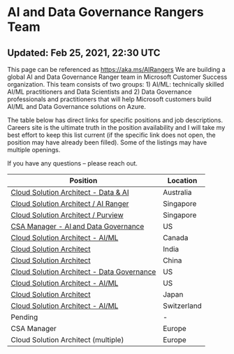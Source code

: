 # AI and Data Governance Rangers Team
## Updated: Feb 25, 2021, 22:30 UTC 
This page can be referenced as https://aka.ms/AIRangers
We are building a global AI and Data Governance Ranger team in Microsoft Customer Success organization. This team consists of two groups: 1) AI/ML: technically skilled AI/ML practitioners and Data Scientists and 2) Data Governance professionals and practitioners that will help Microsoft customers build AI/ML and Data Governance solutions on Azure. 

The table below has direct links for specific positions and job descriptions. Careers site is the ultimate truth in the position availability and I will take my best effort to keep this list current (if the specific link does not open, the position may have already been filled). Some of the listings may have multiple openings. 

If you have any questions – please reach out. 

Position | Location
-------- | --------
[Cloud Solution Architect - Data & AI](https://careers.microsoft.com/i/us/en/job/983815/Cloud-Solution-Architect) | Australia
[Cloud Solution Architect / AI Ranger](https://careers.microsoft.com/i/us/en/job/983817/Cloud-Solution-Architect) | Singapore
[Cloud Solution Architect / Purview](https://careers.microsoft.com/i/us/en/job/983819/Cloud-Solution-Architect) | Singapore
[CSA Manager - AI and Data Governance](https://careers.microsoft.com/i/us/en/job/984671/CSA-Manager-AI-and-Data-Governance) | US
[Cloud Solution Architect - AI/ML](https://careers.microsoft.com/i/us/en/job/986825/Cloud-Solution-Architect-AI-ML) | Canada
[Cloud Solution Architect](https://careers.microsoft.com/i/us/en/job/983818/Cloud-Solution-Architect) | India
[Cloud Solution Architect](https://careers.microsoft.com/i/us/en/job/989948/Cloud-Solution-Architect) | China
[Cloud Solution Architect - Data Governance](https://careers.microsoft.com/i/us/en/job/983804/Cloud-Solution-Architect-Data-Governance) | US
[Cloud Solution Architect - AI/ML](https://careers.microsoft.com/i/us/en/job/983803/Cloud-Solution-Architect-AI-ML) | US
[Cloud Solution Architect](https://careers.microsoft.com/i/us/en/job/989949/Cloud-Solution-Architect) | Japan
[Cloud Solution Architect - AI/ML](https://careers.microsoft.com/i/us/en/job/986827/Cloud-Solution-Architect-Data-and-AI) | Switzerland
Pending | -
CSA Manager | Europe
Cloud Solution Architect (multiple) | Europe
